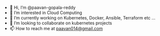 - 👋 Hi, I’m @paavan-gopala-reddy
- 👀 I’m interested in Cloud Computing
- 🌱 I’m currently working on Kubernetes, Docker, Ansible, Terraform etc ...
- 💞️ I’m looking to collaborate on kubernetes projects
- 📫 How to reach me at paavan014@gmail.com

<!---
paavan-gopala-reddy/paavan-gopala-reddy is a ✨ special ✨ repository because its `README.md` (this file) appears on your GitHub profile.
You can click the Preview link to take a look at your changes.
--->
